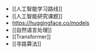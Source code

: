 - [[人工智能学习路线]]
- [[人工智能研究课题]]
- https://huggingface.co/models
- [[自然语言处理]]
- [[Transformer]]
- [[寻路算法]]